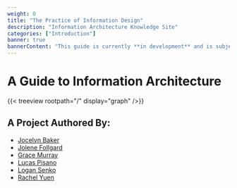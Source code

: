 ```yaml
---
weight: 0
title: "The Practice of Information Design"
description: "Information Architecture Knowledge Site"
categories: ["Introduction"]
banner: true
bannerContent: "This guide is currently **in development** and is subject to change without warning"
---
```

# A Guide to Information Architecture

{{< treeview
    rootpath="/"
    display="graph"
/>}}

## A Project Authored By:

* [Jocelyn Baker](https://example.com)
* [Jolene Follgard](https://example.com)
* [Grace Murray](https://example.com)
* [Lucas Pisano](https://example.com)
* [Logan Senko](https://senkolo.xyz/)
* [Rachel Yuen](https://rachel-yuen.myportfolio.com/)